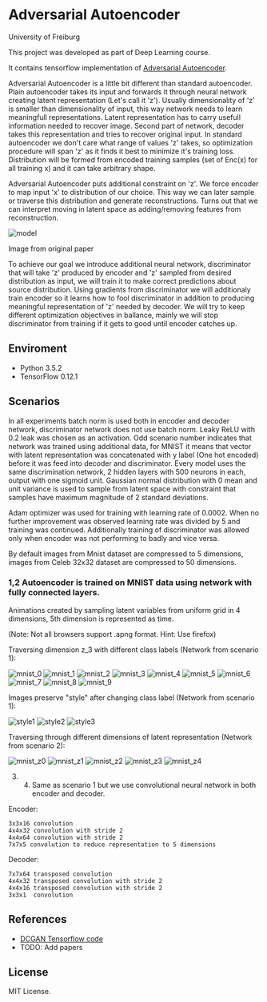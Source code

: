 # Adversarial Autoencoder
University of Freiburg

This project was developed as part of Deep Learning course.

It contains tensorflow implementation of [Adversarial Autoencoder](https://arxiv.org/abs/1511.05644).

Adversarial Autoencoder is a little bit different than standard autoencoder. Plain autoencoder takes its input and forwards it through neural network creating latent representation (Let's call it 'z'). Usually dimensionality of 'z' is smaller than dimensionality of input, this way network needs to learn meaningfull representations. Latent representation has to carry usefull information needed to recover image. Second part of network, decoder takes this representation and tries to recover original input. In standard autoencoder we don't care what range of values 'z' takes, so optimization procedure will span 'z' as it finds it best to minimize it's training loss. Distribution will be formed from encoded training samples (set of Enc(x) for all training x) and it can take arbitrary shape.


Adversarial Autoencoder puts additional constraint on 'z'. We force encoder to map input 'x' to distribution of our choice. This way we can later sample or traverse this distribution and generate reconstructions. Turns out that we can interpret moving in latent space as adding/removing features from reconstruction.


![model](images/AAE.png)

Image from original paper


To achieve our goal we introduce additional neural network, discriminator that will take 'z' produced by encoder and 'z' sampled from desired distribution as input, we will train it to make correct predictions about source distribution. Using gradients from discriminator we will additionaly train encoder so it learns how to fool discriminator in addition to producing meaningful representation of 'z' needed by decoder. We will try to keep different optimization objectives in ballance, mainly we will stop discriminator from training if it gets to good until encoder catches up. 



## Enviroment

- Python 3.5.2
- TensorFlow 0.12.1

## Scenarios

In all experiments batch norm is used both in encoder and decoder network, discriminator network does not use batch norm. Leaky ReLU with 0.2 leak was chosen as an activation. Odd scenario number indicates that network was trained using additional data, for MNIST it means that vector with latent representation was concatenated with y label (One hot  encoded) before it was feed into decoder and discriminator. Every model uses the same discrimination network, 2 hidden layers with 500 neurons in each, output with one sigmoid unit. Gaussian normal distribution with 0 mean and unit variance is used to sample from latent space with constraint that samples have maximum magnitude of 2 standard deviations. 


Adam optimizer was used for training with learning rate of 0.0002. When no further improvement
was observed learning rate was divided by 5 and training was continued. Additionally training
of discriminator was allowed only when encoder was not performing to badly and vice versa.


By default images from Mnist dataset are compressed to 5 dimensions, images from Celeb 32x32
dataset are compressed to 50 dimensions. 


### 1,2 Autoencoder is trained on MNIST data using network with fully connected layers. 

Animations created by sampling latent variables from uniform grid in 4 dimensions, 5th dimension
is represented as time.


(Note: Not all browsers support .apng format. Hint: Use firefox)

Traversing dimension z_3 with different class labels (Network from scenario 1):

![mnist_0](images/Mnist_Dense_y/Mnist_Dense_0.apng) ![mnist_1](images/Mnist_Dense_y/Mnist_Dense_1.apng) ![mnist_2](images/Mnist_Dense_y/Mnist_Dense_2.apng) ![mnist_3](images/Mnist_Dense_y/Mnist_Dense_3.apng) ![mnist_4](images/Mnist_Dense_y/Mnist_Dense_4.apng) ![mnist_5](images/Mnist_Dense_y/Mnist_Dense_5.apng) ![mnist_6](images/Mnist_Dense_y/Mnist_Dense_6.apng) ![mnist_7](images/Mnist_Dense_y/Mnist_Dense_7.apng) ![mnist_8](images/Mnist_Dense_y/Mnist_Dense_8.apng) ![mnist_9](images/Mnist_Dense_y/Mnist_Dense_9.apng)

Images preserve "style" after changing class label (Network from scenario 1):

![style1](images/Mnist_Dense_y/Mnist_Dense_style1.apng) ![style2](images/Mnist_Dense_y/Mnist_Dense_style2.apng) ![style3](images/Mnist_Dense_y/Mnist_Dense_style3.apng)


Traversing through different dimensions of latent representation (Network from scenario 2):

![mnist_z0](images/Mnist_Dense_noy/Mnist_Dense_z0.apng) ![mnist_z1](images/Mnist_Dense_noy/Mnist_Dense_z1.apng) ![mnist_z2](images/Mnist_Dense_noy/Mnist_Dense_z2.apng) ![mnist_z3](images/Mnist_Dense_noy/Mnist_Dense_z3.apng) ![mnist_z4](images/Mnist_Dense_noy/Mnist_Dense_z4.apng) 


3. 4. Same as scenario 1 but we use convolutional neural network in both encoder 
and decoder. 

Encoder: 

    3x3x16 convolution
    4x4x32 convolution with stride 2
    4x4x64 convolution with stride 2
    7x7x5 convolution to reduce representation to 5 dimensions
    
Decoder:

    7x7x64 transposed convolution
    4x4x32 transposed convolution with stride 2
    4x4x16 transposed convolution with stride 2
    3x3x1  convolution

## References

- [DCGAN Tensorflow code](https://github.com/carpedm20/DCGAN-tensorflow)
- TODO: Add papers

## License

MIT License.
